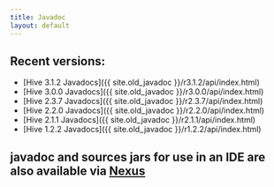 ```yaml
---
title: Javadoc
layout: default
---
```

<!---
  Licensed to the Apache Software Foundation (ASF) under one
  or more contributor license agreements.  See the NOTICE file
  distributed with this work for additional information
  regarding copyright ownership.  The ASF licenses this file
  to you under the Apache License, Version 2.0 (the
  "License"); you may not use this file except in compliance
  with the License.  You may obtain a copy of the License at

  http://www.apache.org/licenses/LICENSE-2.0

  Unless required by applicable law or agreed to in writing,
  software distributed under the License is distributed on an
  "AS IS" BASIS, WITHOUT WARRANTIES OR CONDITIONS OF ANY
  KIND, either express or implied.  See the License for the
  specific language governing permissions and limitations
  under the License. -->

## Recent versions:

  * [Hive 3.1.2 Javadocs]({{ site.old_javadoc }}/r3.1.2/api/index.html)
  * [Hive 3.0.0 Javadocs]({{ site.old_javadoc }}/r3.0.0/api/index.html)
  * [Hive 2.3.7 Javadocs]({{ site.old_javadoc }}/r2.3.7/api/index.html)
  * [Hive 2.2.0 Javadocs]({{ site.old_javadoc }}/r2.2.0/api/index.html)
  * [Hive 2.1.1 Javadocs]({{ site.old_javadoc }}/r2.1.1/api/index.html)
  * [Hive 1.2.2 Javadocs]({{ site.old_javadoc }}/r1.2.2/api/index.html)

## javadoc and sources jars for use in an IDE are also available via [Nexus](https://repository.apache.org/index.html#nexus-search;gav~org.apache.hive~~~~)

